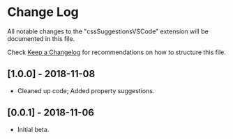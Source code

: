 # Change Log
All notable changes to the "cssSuggestionsVSCode" extension will be documented in this file.

Check [Keep a Changelog](http://keepachangelog.com/) for recommendations on how to structure this file.

## [1.0.0] - 2018-11-08
- Cleaned up code; Added property suggestions.

## [0.0.1] - 2018-11-06
- Initial beta.
